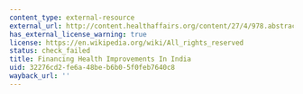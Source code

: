 ```yaml
---
content_type: external-resource
external_url: http://content.healthaffairs.org/content/27/4/978.abstract
has_external_license_warning: true
license: https://en.wikipedia.org/wiki/All_rights_reserved
status: check_failed
title: Financing Health Improvements In India
uid: 32276cd2-fe6a-48be-b6b0-5f0feb7640c8
wayback_url: ''
---
```

